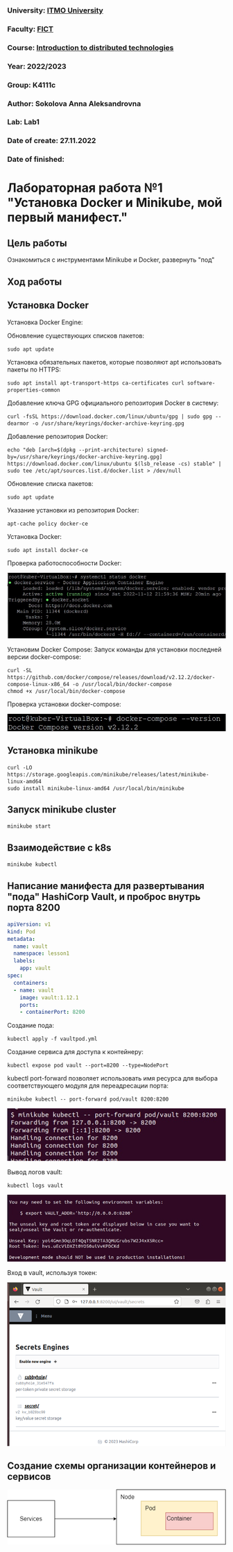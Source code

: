 ### University: [ITMO University](https://itmo.ru/ru/)
### Faculty: [FICT](https://fict.itmo.ru)
### Course: [Introduction to distributed technologies](https://github.com/itmo-ict-faculty/introduction-to-distributed-technologies)
### Year: 2022/2023
### Group: K4111c
### Author: Sokolova Anna Aleksandrovna
### Lab: Lab1
### Date of create: 27.11.2022
### Date of finished: 

# Лабораторная работа №1 "Установка Docker и Minikube, мой первый манифест."
## Цель работы
Ознакомиться с инструментами Minikube и Docker, развернуть "под"
## Ход работы
## Установка Docker
Установка Docker Engine:

Обновление существующих списков пакетов:

```
sudo apt update
```

Установка обязательных пакетов, которые позволяют apt использовать пакеты по HTTPS:

```
sudo apt install apt-transport-https ca-certificates curl software-properties-common
```

Добавление ключа GPG официального репозитория Docker в систему:

```
curl -fsSL https://download.docker.com/linux/ubuntu/gpg | sudo gpg --dearmor -o /usr/share/keyrings/docker-archive-keyring.gpg
```

Добавление репозитория Docker:

```
echo "deb [arch=$(dpkg --print-architecture) signed-by=/usr/share/keyrings/docker-archive-keyring.gpg] https://download.docker.com/linux/ubuntu $(lsb_release -cs) stable" | sudo tee /etc/apt/sources.list.d/docker.list > /dev/null
```

Обновление списка пакетов:

```
sudo apt update
```

Указание установки из репозитория Docker:

```
apt-cache policy docker-ce
```

Установка Docker:

```
sudo apt install docker-ce
```

Проверка работоспособности Docker:

![Image text](https://github.com/AnyaSok/2022_2023-introduction_to_distributed_technologies-k4111c-sokolova_a_a/blob/a61d9a6e8a096cc3a47916de72732467d62fb78a/lab1/images/status_docker.jpg)

Установим Docker Compose:
Запуск команды для установки последней версии docker-compose:
```
curl -SL https://github.com/docker/compose/releases/download/v2.12.2/docker-compose-linux-x86_64 -o /usr/local/bin/docker-compose
chmod +x /usr/local/bin/docker-compose
```
Проверка установки docker-compose:

![Image text](https://github.com/AnyaSok/2022_2023-introduction_to_distributed_technologies-k4111c-sokolova_a_a/blob/0708cf9e31d9066411591e32a940dc3f7475f15b/lab1/images/docker-compose.jpg)

## Установка  minikube 
```
curl -LO https://storage.googleapis.com/minikube/releases/latest/minikube-linux-amd64
sudo install minikube-linux-amd64 /usr/local/bin/minikube
```

## Запуск minikube cluster
```
minikube start
```

## Взаимодействие с k8s
```
minikube kubectl
```

## Написание манифеста для развертывания "пода" HashiCorp Vault, и проброс внутрь порта 8200
```yaml
apiVersion: v1
kind: Pod
metadata: 
  name: vault
  namespace: lesson1
  labels: 
    app: vault
spec:
  containers:
  - name: vault
    image: vault:1.12.1
    ports:
    - containerPort: 8200
```

Создание пода:
```
kubectl apply -f vaultpod.yml
```
Создание сервиса для доступа к контейнеру:
```
kubectl expose pod vault --port=8200 --type=NodePort
```
kubectl port-forward позволяет использовать имя ресурса для выбора соответствующего модуля для переадресации порта:
```
minikube kubectl -- port-forward pod/vault 8200:8200
```

![Image text](https://github.com/AnyaSok/2022_2023-introduction_to_distributed_technologies-k4111c-sokolova_a_a/blob/0708cf9e31d9066411591e32a940dc3f7475f15b/lab1/images/port-forward.jpg)

Вывод логов vault:
```
kubectl logs vault
```

![Image text](https://github.com/AnyaSok/2022_2023-introduction_to_distributed_technologies-k4111c-sokolova_a_a/blob/0708cf9e31d9066411591e32a940dc3f7475f15b/lab1/images/token.jpg)

Вход в vault, используя токен:

![Image text](https://github.com/AnyaSok/2022_2023-introduction_to_distributed_technologies-k4111c-sokolova_a_a/blob/0708cf9e31d9066411591e32a940dc3f7475f15b/lab1/images/Vault.png)

## Создание схемы организации контейнеров и сервисов
![Image text](https://github.com/AnyaSok/2022_2023-introduction_to_distributed_technologies-k4111c-sokolova_a_a/blob/0708cf9e31d9066411591e32a940dc3f7475f15b/lab1/images/diagram.png)



